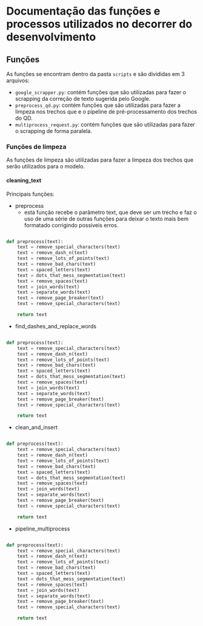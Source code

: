 # Documentação das funções e processos utilizados no decorrer do desenvolvimento

## Funções

As funções se encontram dentro da pasta `scripts` e são divididas em 3 arquivos:

- `google_scrapper.py`: contém funções que são utilizadas para fazer o scrapping da correção de texto sugerida pelo Google.
- `preprocess_qd.py`: contém funções que são utilizadas para fazer a limpeza nos trechos que e o pipeline de pré-processamento dos trechos do QD.
- `multiprocess_request.py`: contém funções que são utilizadas para fazer o scrapping de forma paralela.

### Funções de limpeza

As funções de limpeza são utilizadas para fazer a limpeza dos trechos que serão utilizados para o modelo.

#### cleaning_text

Principais funções:

- preprocess
  - esta função recebe o parâmetro text, que deve ser um trecho e faz o uso de uma série de outras funções para deixar o texto mais bem formatado corrigindo possíveis erros.

```python

def preprocess(text):
    text = remove_special_characters(text)
    text = remove_dash_n(text)
    text = remove_lots_of_points(text)
    text = remove_bad_chars(text)
    text = spaced_letters(text)
    text = dots_that_mess_segmentation(text)
    text = remove_spaces(text)
    text = join_words(text)
    text = separate_words(text)
    text = remove_page_breaker(text)
    text = remove_special_characters(text)

    return text
```

- find_dashes_and_replace_words

```python

def preprocess(text):
    text = remove_special_characters(text)
    text = remove_dash_n(text)
    text = remove_lots_of_points(text)
    text = remove_bad_chars(text)
    text = spaced_letters(text)
    text = dots_that_mess_segmentation(text)
    text = remove_spaces(text)
    text = join_words(text)
    text = separate_words(text)
    text = remove_page_breaker(text)
    text = remove_special_characters(text)

    return text
```

- clean_and_insert

```python

def preprocess(text):
    text = remove_special_characters(text)
    text = remove_dash_n(text)
    text = remove_lots_of_points(text)
    text = remove_bad_chars(text)
    text = spaced_letters(text)
    text = dots_that_mess_segmentation(text)
    text = remove_spaces(text)
    text = join_words(text)
    text = separate_words(text)
    text = remove_page_breaker(text)
    text = remove_special_characters(text)

    return text
```

- pipeline_multiprocess

```python

def preprocess(text):
    text = remove_special_characters(text)
    text = remove_dash_n(text)
    text = remove_lots_of_points(text)
    text = remove_bad_chars(text)
    text = spaced_letters(text)
    text = dots_that_mess_segmentation(text)
    text = remove_spaces(text)
    text = join_words(text)
    text = separate_words(text)
    text = remove_page_breaker(text)
    text = remove_special_characters(text)

    return text
```
